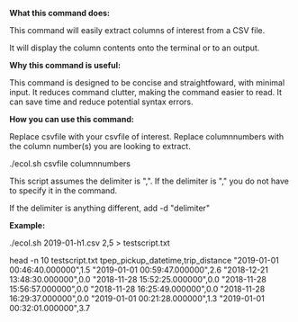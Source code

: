 **What this command does:**

This command will easily extract columns of interest from a CSV file.

It will display the column contents onto the terminal or to an output.


**Why this command is useful:**

This command is designed to be concise and straightfoward, with minimal input.
It reduces command clutter, making the command easier to read. 
It can save time and reduce potential syntax errors.

**How you can use this command:**

Replace csvfile with your csvfile of interest. 
Replace columnnumbers with the column number(s) you are looking to extract.

./ecol.sh csvfile columnnumbers


This script assumes the delimiter is ",".
If the delimiter is "," you do not have to specify it in the command.

If the delimiter is anything different, add -d "delimiter"


**Example:**

./ecol.sh 2019-01-h1.csv 2,5 > testscript.txt

head -n 10 testscript.txt 
tpep_pickup_datetime,trip_distance
"2019-01-01 00:46:40.000000",1.5
"2019-01-01 00:59:47.000000",2.6
"2018-12-21 13:48:30.000000",0.0
"2018-11-28 15:52:25.000000",0.0
"2018-11-28 15:56:57.000000",0.0
"2018-11-28 16:25:49.000000",0.0
"2018-11-28 16:29:37.000000",0.0
"2019-01-01 00:21:28.000000",1.3
"2019-01-01 00:32:01.000000",3.7 
